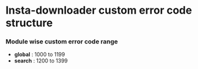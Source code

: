 # Insta-downloader custom error code structure

### Module wise custom error code range

- **global** : 1000 to 1199
- **search** : 1200 to 1399

```

```
